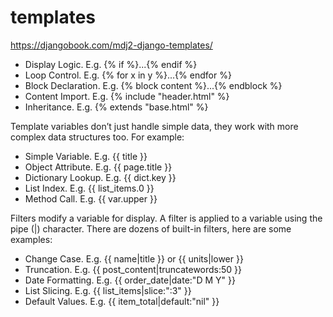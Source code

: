 # templates

https://djangobook.com/mdj2-django-templates/

- Display Logic. E.g. {% if %}...{% endif %}
- Loop Control. E.g. {% for x in y %}...{% endfor %}
- Block Declaration. E.g. {% block content %}...{% endblock %}
- Content Import. E.g. {% include "header.html" %}
- Inheritance. E.g. {% extends "base.html" %}

Template variables don’t just handle simple data, they work with more complex data structures too. For example:

- Simple Variable. E.g. {{ title }}
- Object Attribute. E.g. {{ page.title }}
- Dictionary Lookup. E.g. {{ dict.key }}
- List Index. E.g. {{ list_items.0 }}
- Method Call. E.g. {{ var.upper }}

Filters modify a variable for display. A filter is applied to a variable using the pipe (|) character. There are dozens of built-in filters, here are some examples:

- Change Case. E.g. {{ name|title }} or {{ units|lower }}
- Truncation. E.g. {{ post_content|truncatewords:50 }}
- Date Formatting. E.g. {{ order_date|date:"D M Y" }}
- List Slicing. E.g. {{ list_items|slice:":3" }}
- Default Values. E.g. {{ item_total|default:"nil" }}
